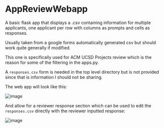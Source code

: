 # AppReviewWebapp

A basic flask app that displays a .csv containing information for multiple applicants, one applicant per row with columns as prompts and cells as responses.

Usually taken from a google forms automatically generated csv but should work quite generally if modified.

This one is specifically used for ACM UCSD Projects review which is the reason for some of the filtering in the apps.py.

A `responses.csv` form is needed in the top level directory but is not provided since that is information I should not be sharing.

The web app will look like this:

![image](https://github.com/user-attachments/assets/7ab8f9ad-981b-4262-a332-bbb8717d907e)


And allow for a reviewer response section which can be used to edit the `responses.csv` directly with the reviewer inputted response:

![image](https://github.com/user-attachments/assets/763ed4f0-b8fa-48ad-a19c-6071cb7777d0)

